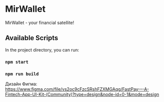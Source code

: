 # MirWallet

MirWallet - your financial satellite!

## Available Scripts

In the project directory, you can run:

### `npm start`

### `npm run build`

Дизайн Фигма: https://www.figma.com/file/vs2oc9cFzcSRshFZXMGAqg/FastPay-–-A-Fintech-App-UI-Kit-(Community)?type=design&node-id=0-1&mode=design



